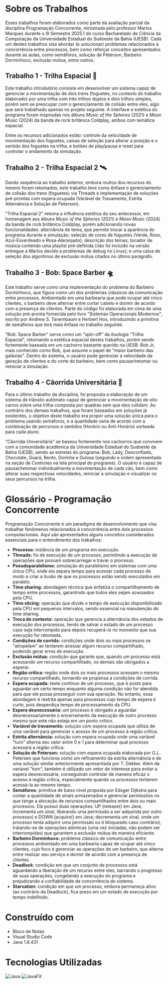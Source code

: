 # Sobre os Trabalhos

Esses trabalhos foram elaborados como parte da avaliação parcial da disciplina Programação Concorrente, ministrada pelo professor Marlos Marques durante o III Semestre 2025.1 do curso Bacharelado de Ciência da Computação da Universidade Estadual do Sudoeste da Bahia (UESB). Cada um destes trabalhos visa abordar (e solucionar) problemas relacionados à concorrência entre processos, bem como reforçar conceitos apresentados durante as aulas, como semáforos, solução de Peterson, Barbeiro Dorminhoco, exclusão mútua, entre outros. 

## Trabalho 1 - Trilha Espacial 🚀

Este trabalho introdutório consiste em desenvolver um sistema capaz de gerenciar a movimentação de dois trens (foguetes, no contexto do trabalho elaborado) por uma trilha com três trilhos duplos e dois trilhos simples, porém sem se preocupar com o gerenciamento de colisão entre eles, algo que será trabalhado apenas no projeto seguinte. A interface e estética do programa foram inspiradas nos álbuns *Music of the Spheres* (2021) e *Moon Music* (2024) da banda de rock britânica Coldplay, ambos com temática espacial. 

Entre os recursos adicionados estão: controle da velocidade de movimentação dos foguetes, caixas de seleção para alterar a posição e o sentido dos foguetes na trilha, e botões de play/pausa e reset para controlar o andamento da simulação. 

## Trabalho 2 - Trilha Espacial 2 🛰️

Dando sequência ao trabalho anterior, embora muitos dos recursos do mesmo foram retomados, este trabalho teve como ênfase o gerenciamento de colisão dos trens (foguetes) via Threads e implementação de soluções pré-prontas com espera ocupada (Variável de Travamento, Estrita Alternância e Solução de Peterson). 

"Trilha Espacial 2" retoma a influência estética do seu antecessor, em homenagem aos álbuns *Music of the Spheres* (2021) e *Moon Music* (2024) da banda de rock britânica Coldplay, porém adicionando novas funcionalidades: alternância de tema, que permite trocar a aparência do programa durante a simulação; seleção de cores de foguetes (Verde, Roxo, Azul-Esverdeado e Rosa-Alaranjado); descrição dos temas; tocador de música contendo uma playlist pré-definida (não foi incluído na versão entregue a Marlos devido a problemas de debug no Linux); e uma caixa de seleção dos algoritmos de exclusão mútua citados no último parágrafo. 

## Trabalho 3 - Bob: Space Barber 🛸

Este trabalho serve como uma implementação do problema do Barbeiro Dorminhoco, que figura como um dos problemas clássicos da comunicação entre processos. Ambientado em uma barbearia que pode ocupar até cinco clientes, o barbeiro deve alternar entre cortar cabelo e dormir de acordo com a presença de clientes. Parte do código foi elaborada em cima de uma solução pré-pronta fornecida pelo livro "Sistemas Operacionais Modernos", escrito por Andrew S. Tanembaum e Herbert Hos, introduzindo a primitiva de semáforos que terá mais ênfase no trabalho seguinte. 

"Bob: Space Barber" serve como um "spin-off" da duologia "Trilha Espacial", retomando a estética espacial destes trabalhos, porém sendo fortemente baseada em um cachorro bastante querido na UESB: Bob Jr, mais conhecido como Bob, que assume o papel de "maior barbeiro das galáxias". Dentro do sistema, o usuário pode gerenciar a velocidade da geração de clientes e do corte do barbeiro, bem como pausar/retomar ou reiniciar a simulação. 

## Trabalho 4 - Cãorrida Universitária 🐶

Para o último trabalho da disciplina, foi proposta a elaboração de um sistema de trânsito autômato capaz de gerenciar a movimentação de oito carros sobre uma trilha composta por quadras sem que eles colidam. Ao contrário dos demais trabalhos, que foram baseados em soluções já existentes, o objetivo deste trabalho era propor uma solução única para o problema usando semáforos, e a quantidade varia de acordo com a combinação de percursos e sentidos (Horário ou Anti-Horário) sorteada para cada aluno. 

"Cãorrida Universitária" se baseou fortemente nos cachorros que convivem com a comunidade acadêmica da Universidade Estadual do Sudoeste da Bahia (UESB), sendo as estrelas do programa: Bob, Lady, Desconfiado, Chocolate, Guará, Bento, Dorinha e Gulosa (seguindo a ordem apresentada na seção de Controles na tela principal do programa). O usuário é capaz de pausar/retomar individualmente a movimentação de cada cão, bem como alterar suas respectivas velocidades, reiniciar a simulação e visualizar os seus percursos na trilha. 

# Glossário - Programação Concorrente

Programação Concorrente é um paradigma de desenvolvimento que visa trabalhar fenômenos relacionados à concorrência entre dois processos computacionais. Aqui são apresentados alguns conceitos considerados essenciais para o entendimento dos trabalhos:

* **Processo:** instância de um programa em execução.
* **Threads:** fio de execução de um processo, permitindo a execução de operações que possam sobrecarregar e travar o processo.
* **Pseudoparalelismo:** simulação do paralelismo em sistemas com uma única CPU, onde ela separa tempo para acessar cada processo de modo a criar a ilusão de que os processos estão sendo executados em paralelo.
* **Time sharing:** abordagem técnica que enfatiza o compartilhamento de tempo entre processos, garantindo que todos eles sejam acessados pela CPU.
* **Time slicing:** operação que divide o tempo de execução disponibilizado pela CPU em pequenos intervalos, sendo essencial na manutenção do time sharing.
* **Troca de contexto:** operação que gerencia a alternância dos estados de execução dos processos, tendo de salvar o estado de um processo caso seja interrompido para depois recuperá-lo no momento que sua execução for retomada.
* **Condições de corrida:** condições onde dois ou mais processos se "atropelam" ao tentarem acessar algum recurso compartilhado, podendo gerar erros de execução.
* **Exclusão mútua:** condição que garante que, quando um processo está acessando um recurso compartilhado, os demais são obrigados a esperar.
* **Região crítica:** região onde dois os mais processos acessam o mesmo recurso compartilhado, tornando-se propensa a condições de corrida.
* **Espera ocupada:** teste contínuo de um processo, que é posto para aguardar um certo tempo enquanto alguma condição não for atendida para que ele possa prosseguir com sua operação. No entanto, essa abordagem é restrita apenas para processos cujo tempo de espera é curto, pois desperdiça tempo de processamento da CPU.
* **Espera desnecessária:** um processo é obrigado a aguardar desnecessariamente o encerramento da execução de outro processo mesmo que este não esteja em um ponto crítico.
* **Variável de travamento:** solução com espera ocupada que utiliza de uma variável para gerenciar o acesso de um processo à região crítica.
* **Estrita alternância:** solução com espera ocupada onde uma variável "turn" alterna seu valor entre 0 e 1 para determinar qual processo acessará a região crítica.
* **Solução de Peterson:** solução com espera ocupada elaborada por G.L. Petersen que funciona como um refinamento da estrita alternância e de uma solução similar anteriormente apresentada por T. Dekker. Além da variável "turn", também é utilizado um vetor de interesse para evitar a espera desnecessária, conseguindo controlar de maneira eficaz o acesso à região crítica, especialmente quando os processos tentarem acessá-la ao mesmo tempo.
* **Semáforos**: primitiva de baixo nível proposta por Edsger Dijkstra para contar a quantidade de sinais armazenados e gerenciar permissões no que tange a alocação de recursos compartilhados entre dois ou mais processos. Ela possui duas operações: UP (release() em Java; incrementa um sinal, liberando uma permissão a ser adquirida por outro processo) e DOWN (acquire() em Java; decrementa um sinal, onde um processo tenta adquirir uma permissão ou é bloqueado caso contrário), tratando-se de operações atômicas (uma vez iniciadas, não podem ser interrompidas) que garantem a exclusão mútua de maneira eficiente.
* **Barbeiro Dorminhoco:** problema clássico de comunicação entre processos ambientado em uma barbearia capaz de ocupar até cinco clientes, cujo foco é gerenciar as operações de um barbeiro, que alterna entre realizar seu serviço e dormir de acordo com a presença de clientes.
* **Deadlock**: condição em que um conjunto de processos está aguardando a liberação de um recurso entre eles, barrando o progresso de suas operações, congelando a execução do programa e prejudicando a confiabilidade da concorrência do sistema.
* **Starvation:** condição em que um processo, embora permaneça ativo (ao contrário da Deadlock), fica preso em um estado de execução por tempo indefinido. 

# Construído com
* Bloco de Notas
* Visual Studio Code
* Java 1.8.431

# Tecnologias Utilizadas
![Java](https://img.shields.io/badge/java-%23ED8B00.svg?style=for-the-badge&logo=openjdk&logoColor=white)
![JavaFX](https://img.shields.io/badge/javafx-%23FF0000.svg?style=for-the-badge&logo=javafx&logoColor=white)
